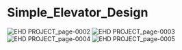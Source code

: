 # Simple_Elevator_Design

![EHD PROJECT_page-0002](https://github.com/jash0803/Simple_Elevator_Design/assets/105346233/f3bf5451-5b46-4483-a64d-9eea91aca821)
![EHD PROJECT_page-0003](https://github.com/jash0803/Simple_Elevator_Design/assets/105346233/1658c8ba-284f-43df-82f6-593e16b54fc4)
![EHD PROJECT_page-0004](https://github.com/jash0803/Simple_Elevator_Design/assets/105346233/984bcddf-a514-4352-a9c6-c2b9efea0b06)
![EHD PROJECT_page-0005](https://github.com/jash0803/Simple_Elevator_Design/assets/105346233/e49372ec-34b0-4d32-a459-0d001affa070)

